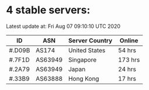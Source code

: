 # 4 stable servers:

Latest update at: Fri Aug 07 09:10:10 UTC 2020

| ID | ASN | Server Country | Online |
| -- | --- | -------------- | ------ |
| #.D09B | AS174 | United States | 54 hrs |
| #.7F1D | AS63949 | Singapore | 173 hrs |
| #.2A79 | AS63949 | Japan | 24 hrs |
| #.33B9 | AS63888 | Hong Kong | 17 hrs |

